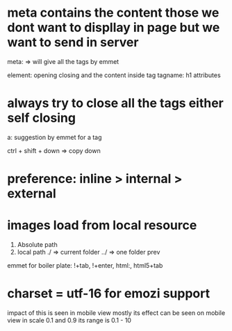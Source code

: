 # meta contains the content those we dont want to displlay in page but we want to send in server

meta: => will give all the tags by emmet

element: opening closing and the content inside tag
tagname: h1
attributes

# always try to close all the tags either self closing

a: suggestion by emmet for a tag

ctrl + shift + down => copy down

# preference: inline > internal > external

# images load from local resource
1. Absolute path
2. local path
    ./ => current folder
    ../ => one folder prev
<!-- never give images with spaces in name -->

emmet for boiler plate: !+tab, !+enter, html:, html5+tab

# charset = utf-16 for emozi support
<meta name = " keywords" content = "HTML,web">
<meta name = " description" content = "This is webpage tutorial">
<meta http-equiv = "refresh" content = "30">

<meta name="viewport" content="width=device-width, initial-scale=1.0"> impact of this is seen in mobile view mostly
its effect can be seen on mobile view in scale 0.1 and 0.9 its range is 0.1 - 10

<!-- look for base tag in mdn -->